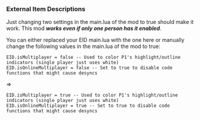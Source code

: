 ### External Item Descriptions
Just changing two settings in the main.lua of the mod to true should make it work. 
This mod ***works even if only one person has it enabled***.

You can either replaced your EID main.lua with the one here or manually change the following values in the main.lua of the mod to true:
```
EID.isMultiplayer = false -- Used to color P1's highlight/outline indicators (single player just uses white)
EID.isOnlineMultiplayer = false -- Set to true to disable code functions that might cause desyncs
```
=>
```
EID.isMultiplayer = true -- Used to color P1's highlight/outline indicators (single player just uses white)
EID.isOnlineMultiplayer = true -- Set to true to disable code functions that might cause desyncs
```
